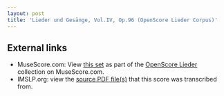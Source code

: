 ```yaml
---
layout: post
title: 'Lieder und Gesänge, Vol.IV, Op.96 (OpenScore Lieder Corpus)'
---
```


## External links

- MuseScore.com: View [this set] as part of the [OpenScore Lieder] collection on MuseScore.com.
- IMSLP.org: view the [source PDF file(s)][IMSLP] that this score was transcribed from.

[IMSLP]: https://imslp.org/wiki/Special:ReverseLookup/271883
[this set]: https://musescore.com/openscore-lieder-corpus/sets/5109332
[OpenScore Lieder]: https://musescore.com/openscore-lieder-corpus
